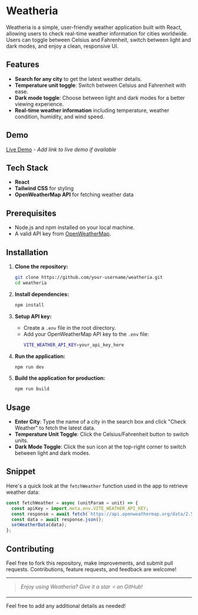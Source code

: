 # Weatheria

Weatheria is a simple, user-friendly weather application built with React, allowing users to check real-time weather information for cities worldwide. Users can toggle between Celsius and Fahrenheit, switch between light and dark modes, and enjoy a clean, responsive UI.

## Features

- **Search for any city** to get the latest weather details.
- **Temperature unit toggle**: Switch between Celsius and Fahrenheit with ease.
- **Dark mode toggle**: Choose between light and dark modes for a better viewing experience.
- **Real-time weather information** including temperature, weather condition, humidity, and wind speed.
  
## Demo

[Live Demo](#) - *Add link to live demo if available*

## Tech Stack

- **React**
- **Tailwind CSS** for styling
- **OpenWeatherMap API** for fetching weather data

## Prerequisites

- Node.js and npm installed on your local machine.
- A valid API key from [OpenWeatherMap](https://openweathermap.org/api).

## Installation

1. **Clone the repository:**
    ```bash
    git clone https://github.com/your-username/weatheria.git
    cd weatheria
    ```

2. **Install dependencies:**
    ```bash
    npm install
    ```

3. **Setup API key:**
   - Create a `.env` file in the root directory.
   - Add your OpenWeatherMap API key to the `.env` file:
     ```bash
     VITE_WEATHER_API_KEY=your_api_key_here
     ```

4. **Run the application:**
    ```bash
    npm run dev
    ```

5. **Build the application for production:**
    ```bash
    npm run build
    ```

## Usage

- **Enter City**: Type the name of a city in the search box and click "Check Weather" to fetch the latest data.
- **Temperature Unit Toggle**: Click the Celsius/Fahrenheit button to switch units.
- **Dark Mode Toggle**: Click the sun icon at the top-right corner to switch between light and dark modes.

## Snippet

Here's a quick look at the `fetchWeather` function used in the app to retrieve weather data:

```javascript
const fetchWeather = async (unitParam = unit) => {
  const apiKey = import.meta.env.VITE_WEATHER_API_KEY;
  const response = await fetch(`https://api.openweathermap.org/data/2.5/weather?q=${city}&appid=${apiKey}&units=${unitParam}`);
  const data = await response.json();
  setWeatherData(data);
};
```

## Contributing

Feel free to fork this repository, make improvements, and submit pull requests. Contributions, feature requests, and feedback are welcome!

---

> *Enjoy using Weatheria? Give it a star ⭐ on GitHub!* 

--- 

Feel free to add any additional details as needed!
